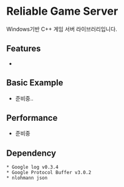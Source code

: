 # Reliable Game Server

Windows기반 C++ 게임 서버 라이브러리입니다.

## Features

* 

## Basic Example

* 준비중..


## Performance

* 준비중

## Dependency
	* Google log v0.3.4
	* Google Protocol Buffer v3.0.2
	* nlohmann json

